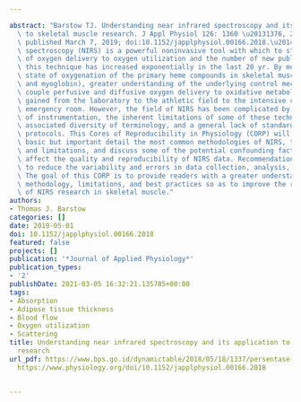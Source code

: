 ---
abstract: "Barstow TJ. Understanding near infrared spectroscopy and its application\
  \ to skeletal muscle research. J Appl Physiol 126: 1360 \u20131376, 2019. First\
  \ published March 7, 2019; doi:10.1152/japplphysiol.00166.2018.\u2014Near infrared\
  \ spectroscopy (NIRS) is a powerful noninvasive tool with which to study the matching\
  \ of oxygen delivery to oxygen utilization and the number of new publications utilizing\
  \ this technique has increased exponentially in the last 20 yr. By measuring the\
  \ state of oxygenation of the primary heme compounds in skeletal muscle (hemoglobin\
  \ and myoglobin), greater understanding of the underlying control mechanisms that\
  \ couple perfusive and diffusive oxygen delivery to oxidative metabolism can be\
  \ gained from the laboratory to the athletic field to the intensive care unit or\
  \ emergency room. However, the field of NIRS has been complicated by the diversity\
  \ of instrumentation, the inherent limitations of some of these technologies, the\
  \ associated diversity of terminology, and a general lack of standardization of\
  \ protocols. This Cores of Reproducibility in Physiology (CORP) will describe in\
  \ basic but important detail the most common methodologies of NIRS, their strengths\
  \ and limitations, and discuss some of the potential confounding factors that can\
  \ affect the quality and reproducibility of NIRS data. Recommendations are provided\
  \ to reduce the variability and errors in data collection, analysis, and interpretation.\
  \ The goal of this CORP is to provide readers with a greater understanding of the\
  \ methodology, limitations, and best practices so as to improve the reproducibility\
  \ of NIRS research in skeletal muscle."
authors:
- Thomas J. Barstow
categories: []
date: 2019-05-01
doi: 10.1152/japplphysiol.00166.2018
featured: false
projects: []
publication: '*Journal of Applied Physiology*'
publication_types:
- '2'
publishDate: 2021-03-05 16:32:21.135785+00:00
tags:
- Absorption
- Adipose tissue thickness
- Blood flow
- Oxygen utilization
- Scattering
title: Understanding near infrared spectroscopy and its application to skeletal muscle
  research
url_pdf: https://www.bps.go.id/dynamictable/2018/05/18/1337/persentase-panjang-jalan-tol-yang-beroperasi-menurut-operatornya-2014.html
  https://www.physiology.org/doi/10.1152/japplphysiol.00166.2018

---
